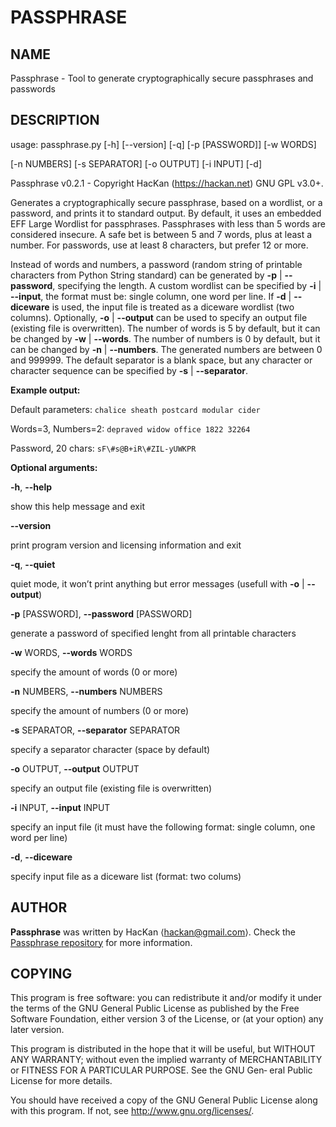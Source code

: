 # PASSPHRASE

## NAME

Passphrase - Tool to generate cryptographically secure passphrases and
passwords

## DESCRIPTION

usage: passphrase.py \[-h\] \[--version\] \[-q\] \[-p \[PASSWORD\]\]
\[-w WORDS\]

\[-n NUMBERS\] \[-s SEPARATOR\] \[-o OUTPUT\] \[-i INPUT\] \[-d\]

Passphrase v0.2.1 - Copyright HacKan (https://hackan.net) GNU GPL v3.0+.

Generates a cryptographically secure passphrase, based on a wordlist, or
a password, and prints it to standard output. By default, it uses an
embedded EFF Large Wordlist for passphrases. Passphrases with less than
5 words are considered insecure. A safe bet is between 5 and 7 words,
plus at least a number. For passwords, use at least 8 characters, but
prefer 12 or more.

Instead of words and numbers, a password (random string of printable
characters from Python String standard) can be generated by **-p** |
**--password**, specifying the length. A custom wordlist can be
specified by **-i** | **--input**, the format must be: single column,
one word per line. If **-d** | **--diceware** is used, the input file is
treated as a diceware wordlist (two columns). Optionally, **-o** |
**--output** can be used to specify an output file (existing file is
overwritten). The number of words is 5 by default, but it can be changed
by **-w** | **--words**. The number of numbers is 0 by default, but it
can be changed by **-n** | **--numbers**. The generated numbers are
between 0 and 999999. The default separator is a blank space, but any
character or character sequence can be specified by **-s** |
**--separator**.

**Example output:**

Default parameters: `chalice sheath postcard modular cider`

Words=3, Numbers=2: `depraved widow office 1822 32264`

Password, 20 chars: `sF\#s@B+iR\#ZIL-yUWKPR`

**Optional arguments:**

**-h**, **--help**

show this help message and exit

**--version**

print program version and licensing information and exit

**-q**, **--quiet**

quiet mode, it won’t print anything but error messages (usefull with
**-o** | **--output**)

**-p** \[PASSWORD\], **--password** \[PASSWORD\]

generate a password of specified lenght from all printable characters

**-w** WORDS, **--words** WORDS

specify the amount of words (0 or more)

**-n** NUMBERS, **--numbers** NUMBERS

specify the amount of numbers (0 or more)

**-s** SEPARATOR, **--separator** SEPARATOR

specify a separator character (space by default)

**-o** OUTPUT, **--output** OUTPUT

specify an output file (existing file is overwritten)

**-i** INPUT, **--input** INPUT

specify an input file (it must have the following format: single column,
one word per line)

**-d**, **--diceware**

specify input file as a diceware list (format: two colums)

## AUTHOR
**Passphrase** was written by HacKan ⟨hackan@gmail.com⟩.  Check the [Passphrase repository](https://github.com/hackancuba/passphrase-py/) for more information.

## COPYING
This  program  is  free  software:  you  can  redistribute it and/or modify it under the terms of the GNU General Public License as published by the Free Software Foundation, either version 3 of the
License, or (at your option) any later version.

This program is distributed in the hope that it will be useful, but WITHOUT ANY WARRANTY; without even the implied warranty of MERCHANTABILITY or FITNESS FOR A PARTICULAR PURPOSE.  See the GNU  Gen‐
eral Public License for more details.

You should have received a copy of the GNU General Public License along with this program.  If not, see <http://www.gnu.org/licenses/>.
